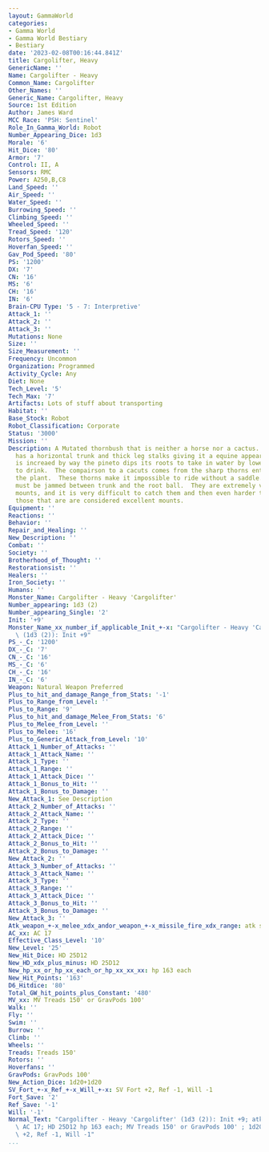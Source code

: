 ```yaml
---
layout: GammaWorld
categories:
- Gamma World
- Gamma World Bestiary
- Bestiary
date: '2023-02-08T00:16:44.841Z'
title: Cargolifter, Heavy
GenericName: ''
Name: Cargolifter - Heavy
Common_Name: Cargolifter
Other_Names: ''
Generic_Name: Cargolifter, Heavy
Source: 1st Edition
Author: James Ward
MCC Race: 'PSH: Sentinel'
Role_In_Gamma_World: Robot
Number_Appearing_Dice: 1d3
Morale: '6'
Hit_Dice: '80'
Armor: '7'
Control: II, A
Sensors: RMC
Power: A250,B,C8
Land_Speed: ''
Air_Speed: ''
Water_Speed: ''
Burrowing_Speed: ''
Climbing_Speed: ''
Wheeled_Speed: ''
Tread_Speed: '120'
Rotors_Speed: ''
Hoverfan_Speed: ''
Gav_Pod_Speed: '80'
PS: '1200'
DX: '7'
CN: '16'
MS: '6'
CH: '16'
IN: '6'
Brain-CPU Type: '5 - 7: Interpretive'
Attack_1: ''
Attack_2: ''
Attack_3: ''
Mutations: None
Size: ''
Size_Measurement: ''
Frequency: Uncommon
Organization: Programmed
Activity_Cycle: Any
Diet: None
Tech_Level: '5'
Tech_Max: '7'
Artifacts: Lots of stuff about transporting
Habitat: ''
Base_Stock: Robot
Robot_Classification: Corporate
Status: '3000'
Mission: ''
Description: A Mutated thornbush that is neither a horse nor a cactus.  The Pinetos
  has a horizontal trunk and thick leg stalks giving it a equine appearance.  This
  is increaed by way the pineto dips its roots to take in water by lowering its 'head'
  to drink.  The compairson to a cacuts comes from the sharp thorns entirely covering
  the plant.  These thorns make it impossible to ride without a saddle.  A sharp prod
  must be jammed between trunk and the root ball.  They are extremely valueable as
  mounts, and it is very difficult to catch them and then even harder to tame them.  However
  those that are are considered excellent mounts.
Equipment: ''
Reactions: ''
Behavior: ''
Repair_and_Healing: ''
New_Description: ''
Combat: ''
Society: ''
Brotherhood_of_Thought: ''
Restorationsist: ''
Healers: ''
Iron_Society: ''
Humans: ''
Monster_Name: Cargolifter - Heavy 'Cargolifter'
Number_appearing: 1d3 (2)
Number_appearing_Single: '2'
Init: '+9'
Monster_Name_xx_number_if_applicable_Init_+-x: "Cargolifter - Heavy 'Cargolifter'\
  \ (1d3 (2)): Init +9"
PS_-_C: '1200'
DX_-_C: '7'
CN_-_C: '16'
MS_-_C: '6'
CH_-_C: '16'
IN_-_C: '6'
Weapon: Natural Weapon Preferred
Plus_to_hit_and_damage_Range_from_Stats: '-1'
Plus_to_Range_from_Level: ''
Plus_to_Range: '9'
Plus_to_hit_and_damage_Melee_From_Stats: '6'
Plus_to_Melee_from_Level: ''
Plus_to_Melee: '16'
Plus_to_Generic_Attack_from_Level: '10'
Attack_1_Number_of_Attacks: ''
Attack_1_Attack_Name: ''
Attack_1_Type: ''
Attack_1_Range: ''
Attack_1_Attack_Dice: ''
Attack_1_Bonus_to_Hit: ''
Attack_1_Bonus_to_Damage: ''
New_Attack_1: See Description
Attack_2_Number_of_Attacks: ''
Attack_2_Attack_Name: ''
Attack_2_Type: ''
Attack_2_Range: ''
Attack_2_Attack_Dice: ''
Attack_2_Bonus_to_Hit: ''
Attack_2_Bonus_to_Damage: ''
New_Attack_2: ''
Attack_3_Number_of_Attacks: ''
Attack_3_Attack_Name: ''
Attack_3_Type: ''
Attack_3_Range: ''
Attack_3_Attack_Dice: ''
Attack_3_Bonus_to_Hit: ''
Attack_3_Bonus_to_Damage: ''
New_Attack_3: ''
Atk_weapon_+-x_melee_xdx_andor_weapon_+-x_missile_fire_xdx_range: atk see description
AC_xx: AC 17
Effective_Class_Level: '10'
New_Level: '25'
New_Hit_Dice: HD 25D12
New_HD_xdx_plus_minus: HD 25D12
New_hp_xx_or_hp_xx_each_or_hp_xx_xx_xx: hp 163 each
New_Hit_Points: '163'
D6_Hitdice: '80'
Total_GW_hit_points_plus_Constant: '480'
MV_xx: MV Treads 150' or GravPods 100'
Walk: ''
Fly: ''
Swim: ''
Burrow: ''
Climb: ''
Wheels: ''
Treads: Treads 150'
Rotors: ''
Hoverfans: ''
GravPods: GravPods 100'
New_Action_Dice: 1d20+1d20
SV_Fort_+-x_Ref_+-x_Will_+-x: SV Fort +2, Ref -1, Will -1
Fort_Save: '2'
Ref_Save: '-1'
Will: '-1'
Normal_Text: "Cargolifter - Heavy 'Cargolifter' (1d3 (2)): Init +9; atk see description;\
  \ AC 17; HD 25D12 hp 163 each; MV Treads 150' or GravPods 100' ; 1d20+1d20; SV Fort\
  \ +2, Ref -1, Will -1"
...
```

